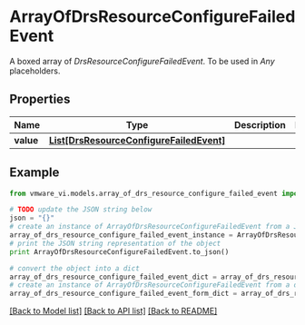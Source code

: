 # ArrayOfDrsResourceConfigureFailedEvent

A boxed array of *DrsResourceConfigureFailedEvent*. To be used in *Any* placeholders. 

## Properties
Name | Type | Description | Notes
------------ | ------------- | ------------- | -------------
**value** | [**List[DrsResourceConfigureFailedEvent]**](DrsResourceConfigureFailedEvent.md) |  | 

## Example

```python
from vmware_vi.models.array_of_drs_resource_configure_failed_event import ArrayOfDrsResourceConfigureFailedEvent

# TODO update the JSON string below
json = "{}"
# create an instance of ArrayOfDrsResourceConfigureFailedEvent from a JSON string
array_of_drs_resource_configure_failed_event_instance = ArrayOfDrsResourceConfigureFailedEvent.from_json(json)
# print the JSON string representation of the object
print ArrayOfDrsResourceConfigureFailedEvent.to_json()

# convert the object into a dict
array_of_drs_resource_configure_failed_event_dict = array_of_drs_resource_configure_failed_event_instance.to_dict()
# create an instance of ArrayOfDrsResourceConfigureFailedEvent from a dict
array_of_drs_resource_configure_failed_event_form_dict = array_of_drs_resource_configure_failed_event.from_dict(array_of_drs_resource_configure_failed_event_dict)
```
[[Back to Model list]](../README.md#documentation-for-models) [[Back to API list]](../README.md#documentation-for-api-endpoints) [[Back to README]](../README.md)


